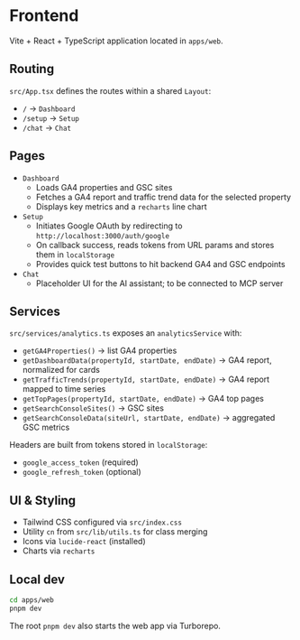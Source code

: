 # Frontend

Vite + React + TypeScript application located in `apps/web`.

## Routing

`src/App.tsx` defines the routes within a shared `Layout`:
- `/` → `Dashboard`
- `/setup` → `Setup`
- `/chat` → `Chat`

## Pages

- `Dashboard`
  - Loads GA4 properties and GSC sites
  - Fetches a GA4 report and traffic trend data for the selected property
  - Displays key metrics and a `recharts` line chart
- `Setup`
  - Initiates Google OAuth by redirecting to `http://localhost:3000/auth/google`
  - On callback success, reads tokens from URL params and stores them in `localStorage`
  - Provides quick test buttons to hit backend GA4 and GSC endpoints
- `Chat`
  - Placeholder UI for the AI assistant; to be connected to MCP server

## Services

`src/services/analytics.ts` exposes an `analyticsService` with:
- `getGA4Properties()` → list GA4 properties
- `getDashboardData(propertyId, startDate, endDate)` → GA4 report, normalized for cards
- `getTrafficTrends(propertyId, startDate, endDate)` → GA4 report mapped to time series
- `getTopPages(propertyId, startDate, endDate)` → GA4 top pages
- `getSearchConsoleSites()` → GSC sites
- `getSearchConsoleData(siteUrl, startDate, endDate)` → aggregated GSC metrics

Headers are built from tokens stored in `localStorage`:
- `google_access_token` (required)
- `google_refresh_token` (optional)

## UI & Styling

- Tailwind CSS configured via `src/index.css`
- Utility `cn` from `src/lib/utils.ts` for class merging
- Icons via `lucide-react` (installed)
- Charts via `recharts`

## Local dev

```bash
cd apps/web
pnpm dev
```

The root `pnpm dev` also starts the web app via Turborepo.